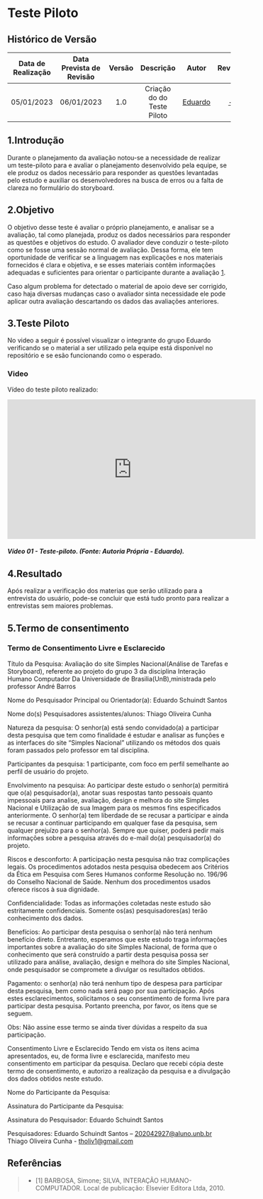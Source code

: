 # Teste Piloto

## Histórico de Versão 
|Data de Realização|Data Prevista de Revisão|Versão|Descrição|Autor|Revisor| 
| :----------: | :------: | :-----------: | :---------: |:---------: | :---------: | 
|05/01/2023|06/01/2023|1.0|Criação do do Teste Piloto|[Eduardo](https://github.com/edudsan)| [-](https://github.com/) | 

## 1.Introdução

Durante o planejamento da avaliação notou-se a necessidade de realizar um teste-piloto para e avaliar o planejamento desenvolvido pela equipe, se ele produz os dados
necessário para responder as questões levantadas pelo estudo e auxiliar os desenvolvedores na busca de erros ou a falta de clareza no formulário do storyboard.

## 2.Objetivo

O objetivo desse teste é avaliar o próprio planejamento, e analisar se a avaliação, tal como planejada, produz os dados necessários para responder as questões e objetivos do estudo. O avaliador deve
conduzir o teste-piloto como se fosse uma sessão normal de avaliação. Dessa forma, ele tem oportunidade de verificar se a linguagem nas explicações e nos materiais fornecidos é clara e objetiva, e se esses materiais
contêm informações adequadas e suficientes para orientar o participante durante a avaliação [1](#ancora1).

Caso algum problema for detectado  o material de apoio deve ser corrigido, caso haja diversas mudanças caso o avaliador sinta necessidade ele pode aplicar outra avaliação descartando os dados das avaliações anteriores.

## 3.Teste Piloto

No video a seguir é possível visualizar o integrante do grupo Eduardo verificando se o material a ser utilizado pela equipe está disponível no repositório e se esão funcionando como o esperado.

### Video

Vídeo do teste piloto realizado:

<iframe width="560" height="315" src="https://youtu.be/-ZfF80eAc30" title="YouTube video player" frameborder="0" allow="accelerometer; autoplay; clipboard-write; encrypted-media; gyroscope; picture-in-picture" allowfullscreen></iframe>

##### Vídeo 01 - Teste-piloto. (Fonte: Autoria Própria - Eduardo).


## 4.Resultado

Após realizar a verificação dos materias que serão utilizado para a entrevista do usuário, pode-se concluir que está tudo pronto para realizar a entrevistas sem maiores problemas.

## 5.Termo de consentimento

### Termo de Consentimento Livre e Esclarecido

Título da Pesquisa: Avaliação do site Simples Nacional(Análise de Tarefas e Storyboard), referente ao projeto do grupo 3 da disciplina Interação Humano Computador Da Universidade de Brasilia(UnB),ministrada pelo professor André Barros

Nome do Pesquisador Principal ou Orientador(a): Eduardo Schuindt Santos

Nome do(s) Pesquisadores assistentes/alunos: Thiago Oliveira Cunha 

Natureza da pesquisa: O senhor(a) está sendo convidado(a) a participar desta pesquisa que tem como finalidade é estudar e analisar as funções e as interfaces do site “Simples Nacional” utilizando os métodos dos quais foram passados pelo professor em tal disciplina.

Participantes da pesquisa: 1 participante, com foco em perfil semelhante ao perfil de usuário do projeto.

Envolvimento na pesquisa: Ao participar deste estudo o senhor(a) permitirá que o(a) pesquisador(a), anotar suas respostas tanto pessoais quanto impessoais para analise, avaliação, design e melhora do site Simples Nacional e Utilização de sua Imagem para os mesmos fins especificados anteriormente. O senhor(a) tem liberdade de se recusar a participar e ainda se recusar a continuar participando em qualquer fase da pesquisa, sem qualquer prejuízo para o senhor(a). Sempre que quiser, poderá pedir mais informações sobre a pesquisa através do e-mail do(a) pesquisador(a) do projeto.

Riscos e desconforto: A participação nesta pesquisa não traz complicações legais. Os procedimentos adotados nesta pesquisa obedecem aos Critérios da Ética em Pesquisa com Seres Humanos conforme Resolução no. 196/96 do Conselho Nacional de Saúde. Nenhum dos procedimentos usados oferece riscos à sua dignidade.

Confidencialidade: Todas as informações coletadas neste estudo são estritamente confidenciais. Somente os(as) pesquisadores(as) terão conhecimento dos dados.

Benefícios: Ao participar desta pesquisa o senhor(a) não terá nenhum benefício direto. Entretanto, esperamos que este estudo traga informações importantes sobre a avaliação do site Simples Nacional, de forma que o conhecimento que será construído a partir desta pesquisa possa ser utilizado para análise, avaliação, design e melhora do site Simples Nacional, onde pesquisador se compromete a divulgar os resultados obtidos.

Pagamento: o senhor(a) não terá nenhum tipo de despesa para participar desta pesquisa, bem como nada será pago por sua participação.
Após estes esclarecimentos, solicitamos o seu consentimento de forma livre para participar desta pesquisa. Portanto preencha, por favor, os itens que se seguem.

Obs: Não assine esse termo se ainda tiver dúvidas a respeito da sua participação.

Consentimento Livre e Esclarecido
Tendo em vista os itens acima apresentados, eu, de forma livre e esclarecida, manifesto meu consentimento em participar da pesquisa. Declaro que recebi cópia deste termo de consentimento, e autorizo a realização da pesquisa e a divulgação dos dados obtidos neste estudo.

Nome do Participante da Pesquisa: 

Assinatura do Participante da Pesquisa: 

Assinatura do Pesquisador: Eduardo Schuindt Santos

Pesquisadores: Eduardo Schuindt Santos – 202042927@aluno.unb.br 
Thiago Oliveira Cunha - tholiv1@gmail.com

## Referências

> - <a id="ancora1"></a> [1] BARBOSA, Simone; SILVA, INTERAÇÃO HUMANO-COMPUTADOR. Local de publicação: Elsevier Editora Ltda, 2010.
